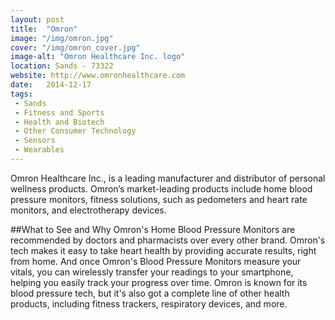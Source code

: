 ```yaml
---
layout: post
title:  "Omron"
image: "/img/omron.jpg"
cover: "/img/omron_cover.jpg"
image-alt: "Omron Healthcare Inc. logo"
location: Sands - 73322
website: http://www.omronhealthcare.com
date:   2014-12-17
tags:
 - Sands
 - Fitness and Sports
 - Health and Biotech
 - Other Consumer Technology
 - Sensors
 - Wearables
---
```


Omron Healthcare Inc., is a leading manufacturer and distributor of personal wellness products. Omron’s market-leading products include home blood pressure monitors, fitness solutions, such as pedometers and heart rate monitors, and electrotherapy devices.

##What to See and Why
Omron's Home Blood Pressure Monitors are recommended by doctors and pharmacists over every other brand. Omron's tech makes it easy to take heart health by providing accurate results, right from home. And once Omron's Blood Pressure Monitors measure your vitals, you can wirelessly transfer your readings to your smartphone, helping you easily track your progress over time. Omron is known for its blood pressure tech, but it's also got a complete line of other health products, including fitness trackers, respiratory devices, and more.